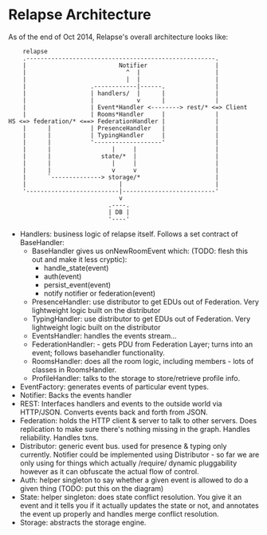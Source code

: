 # Relapse Architecture

As of the end of Oct 2014, Relapse's overall architecture looks like:

        relapse
        .-----------------------------------------------------.
        |                          Notifier                   |
        |                            ^  |                     |
        |                            |  |                     |
        |                  .------------|------.              |
        |                  | handlers/  |      |              |
        |                  |            v      |              |
        |                  | Event*Handler <--------> rest/* <=> Client
        |                  | Rooms*Handler     |              |
    HS <=> federation/* <==> FederationHandler |              |
        |      |           | PresenceHandler   |              |
        |      |           | TypingHandler     |              |
        |      |           '-------------------'              |
        |      |                 |     |                      |
        |      |              state/*  |                      |
        |      |                 |     |                      |
        |      |                 v     v                      |
        |      `--------------> storage/*                     |
        |                          |                          |
        '--------------------------|--------------------------'
                                   v
                                .----.
                                | DB |
                                '----'

-   Handlers: business logic of relapse itself. Follows a set contract of BaseHandler:
    -   BaseHandler gives us onNewRoomEvent which: (TODO: flesh this out and make it less cryptic):
        -   handle_state(event)
        -   auth(event)
        -   persist_event(event)
        -   notify notifier or federation(event)
    -   PresenceHandler: use distributor to get EDUs out of Federation.
        Very lightweight logic built on the distributor
    -   TypingHandler: use distributor to get EDUs out of Federation.
        Very lightweight logic built on the distributor
    -   EventsHandler: handles the events stream...
    -   FederationHandler: - gets PDU from Federation Layer; turns into
        an event; follows basehandler functionality.
    -   RoomsHandler: does all the room logic, including members - lots
        of classes in RoomsHandler.
    -   ProfileHandler: talks to the storage to store/retrieve profile
        info.
-   EventFactory: generates events of particular event types.
-   Notifier: Backs the events handler
-   REST: Interfaces handlers and events to the outside world via
    HTTP/JSON. Converts events back and forth from JSON.
-   Federation: holds the HTTP client & server to talk to other servers.
    Does replication to make sure there's nothing missing in the graph.
    Handles reliability. Handles txns.
-   Distributor: generic event bus. used for presence & typing only
    currently. Notifier could be implemented using Distributor - so far
    we are only using for things which actually /require/ dynamic
    pluggability however as it can obfuscate the actual flow of control.
-   Auth: helper singleton to say whether a given event is allowed to do
    a given thing (TODO: put this on the diagram)
-   State: helper singleton: does state conflict resolution. You give it
    an event and it tells you if it actually updates the state or not,
    and annotates the event up properly and handles merge conflict
    resolution.
-   Storage: abstracts the storage engine.
